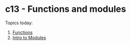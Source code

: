 # c13 - Functions and modules

Topics today:

1. [Functions](1.functions.md)
1. [Intro to Modules](2.modules.md)
